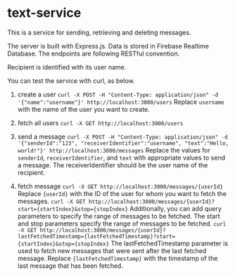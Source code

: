 # text-service

This is a service for sending, retrieving and deleting messages.

The server is built with Express.js.
Data is stored in Firebase Realtime Database.
The endpoints are following RESTful convention.

Recipient is identified with its user name. 

You can test the service with curl, as below.

1. create a user
`curl -X POST -H "Content-Type: application/json" -d '{"name":"username"}' http://localhost:3000/users`
Replace `username` with the name of the user you want to create.

2. fetch all users
`curl -X GET http://localhost:3000/users`

3. send a message
`curl -X POST -H "Content-Type: application/json" -d '{"senderId":"123", "receiverIdentifier":"username", "text":"Hello, world!"}' http://localhost:3000/messages`
Replace the values for `senderId`, `receiverIdentifier`, and `text` with appropriate values to send a message. The receiverIdentifier should be the user name of the recipient.

4. fetch message
`curl -X GET http://localhost:3000/messages/{userId}`
Replace `{userId}` with the ID of the user for whom you want to fetch the messages. 
`curl -X GET http://localhost:3000/messages/{userId}?start={startIndex}&stop={stopIndex}`
Additionally, you can add query parameters to specify the range of messages to be fetched. 
The start and stop parameters specify the range of messages to be fetched. 
`curl -X GET http://localhost:3000/messages/{userId}?lastFetchedTimestamp={lastFetchedTimestamp}?start={startIndex}&stop={stopIndex}`
The lastFetchedTimestamp parameter is used to fetch new messages that were sent after the last fetched message. 
Replace `{lastFetchedTimestamp}` with the timestamp of the last message that has been fetched. 